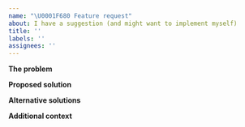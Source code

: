 ```yaml
---
name: "\U0001F680 Feature request"
about: I have a suggestion (and might want to implement myself)
title: ''
labels: ''
assignees: ''
---
```


<!-- Consider opening a pull request instead: it's a more productive way to discuss new features -->

**The problem**

<!-- A clear and concise description of what the problem is. Ex. I'm always frustrated when [...] -->

**Proposed solution**

<!-- A clear and concise description of what you want to happen. Add any considered drawbacks. -->

**Alternative solutions**

<!-- A clear and concise description of any alternative solutions or features you've considered. -->

**Additional context**

<!-- Add any other context or screenshots about the feature request here. -->
